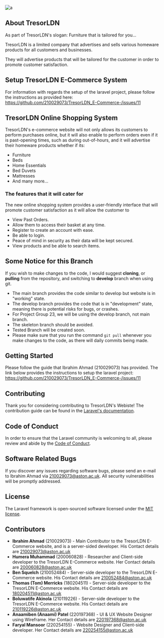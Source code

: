![a](/210029073/tresorldn_e-commerce/-/blob/main/public/svg/logo-no-background.svg)
## About TresorLDN 
As part of TresorLDN's slogan: Furniture that is tailored for you...

TresorLDN is a limited company that advertises and sells various homeware products for all customers and businesses.

They will advertise products that will be tailored for the customer in order to promote customer satisfaction.

## Setup TresorLDN E-Commerce System
For information with regards the setup of the laravel project, please follow the instructions as provided here:
https://github.com/210029073/TresorLDN_E-Commerce-/issues/11

## TresorLDN Online Shopping System
TresorLDN's e-commerce website will not only allows its customers to perform purchases online, but it will also enable to perform orders even if it is past-opening times, such as during out-of-hours, and it will advertise their homeware products whether if its:

- Furniture
- Beds
- Home Essentials
- Bed Duvets
- Mattresses
- And many more...

### The features that it will cater for
The new online shopping system provides a user-friendly interface that will promote customer satisfaction as it will allow the customer to

- View Past Orders.
- Allow them to access their basket at any time.
- Register to create an account with ease.
- Be able to login.
- Peace of mind in security as their data will be kept secured.
- View products and be able to search items.

## Some Notice for this Branch
If you wish to make changes to the code, I would suggest **cloning**, or **pulling** from the repository, and switching to **develop** branch when using git.
- The main branch provides the code similar to develop but website is in "working" state.
- The develop branch provides the code that is in "development" state, meaning there is potential risks for bugs, or crashes.
- For Project Group 23, we will be using the develop branch, not main branch.
- The skeleton branch should be avoided.
- Tested Branch will be created soon.
- Please make sure that you run the command `git pull` whenever you make changes to the code, as there will daily commits being made.

## Getting Started
Please follow the guide that Ibrahim Ahmad (210029073) has provided. The link below provides the instructions to setup the laravel project:
https://github.com/210029073/TresorLDN_E-Commerce-/issues/11

## Contributing

Thank you for considering contributing to TresorLDN's Webiste! The contribution guide can be found in the [Laravel's documentation](https://laravel.com/docs/contributions).

## Code of Conduct

In order to ensure that the Laravel community is welcoming to all, please review and abide by the [Code of Conduct](https://laravel.com/docs/contributions#code-of-conduct).

## Software Related Bugs

If you discover any issues regarding software bugs, please send an e-mail to Ibrahim Ahmad via [210029073@aston.ac.uk](mailto:210029073@aston.ac.uk). All security vulnerabilities will be promptly addressed.

## License

The Laravel framework is open-sourced software licensed under the [MIT license](https://opensource.org/licenses/MIT).

## Contributors

- **Ibrahim Ahmad** (210029073) - Main Contributor to the TresorLDN E-Commerce website, and is a server-sided developer. His Contact details are [210029073@aston.ac.uk](mailto:210029073@aston.ac.uk)
- **Humera Muhammad** (200060828) - Researcher and Client-side developer to the TresorLDN E-Commerce website. Her Contact details are [200060828@aston.ac.uk](mailto:200060828@aston.ac.uk)
- **Ben Squelch** (210052484) - Server-side developer to the TresorLDN E-Commerce website. His Contact details are [210052484@aston.ac.uk](mailto:210052484@aston.ac.uk)
- **Thomas (Tom) Merricks** (180204511) - Server-side developer to the TresorLDN E-Commerce website. His Contact details are [180204511@aston.ac.uk](mailto:180204511@aston.ac.uk)
- **Boluwatife Akinola** (210119226) - Server-side developer to the TresorLDN E-Commerce website. His Contact details are [210119226@aston.ac.uk](mailto:210119226@aston.ac.uk)
- **Anaamiben (Anaami) Patel** (220197368) - UI & UX Website Designer using Wireframe. Her Contact details are [220197368@aston.ac.uk](mailto:220197368@aston.ac.uk)
- **Faryal Mansoor** (220254155) - Website Designer and Client-side developer. Her Contact details are [220254155@aston.ac.uk](mailto:220254155@aston.ac.uk)
